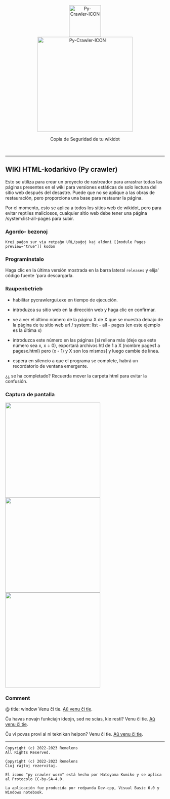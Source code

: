 <div class="center" align="center">
  <a href="#">
    <img alt="Py-Crawler-ICON" src="https://rmlsdisk.wikidot.com/local--files/file:github/Pyc" width="100px">
  </a><br/>
  <img alt="Py-Crawler-ICON" src="https://rmlsdisk.wikidot.com/local--files/file:github/pyctext.png" width="300px">
  <p>Copia de Seguridad de tu wikidot</p>
  <img alt="" src="https://img.shields.io/github/license/Remelens/WD-crawler">&nbsp;&nbsp;<img alt="" src="https://img.shields.io/github/v/release/Remelens/WD-Crawler?include_prereleases">&nbsp;&nbsp;<img alt="" src="https://img.shields.io/github/stars/Remelens/WD-crawler">
</div>

----------
## WIKI HTML-kodarkivo (Py crawler)

Esto se utiliza para crear un proyecto de rastreador para arrastrar todas las páginas presentes en el wiki para versiones estáticas de solo lectura del sitio web después del desastre. Puede que no se aplique a las obras de restauración, pero proporciona una base para restaurar la página.

Por el momento, esto se aplica a todos los sitios web de wikidot, pero para evitar reptiles maliciosos, cualquier sitio web debe tener una página /system:list-all-pages para subir.

### **Agordo- bezonoj**
```
Krei paĝon sur via retpaĝo URL/paĝoj kaj aldoni [[module Pages preview="true"]] kodon
```

### **Programinstalo**

Haga clic en la última versión mostrada en la barra lateral `releases` y elija' código fuente 'para descargarla.

### **Raupenbetrieb**
* habilitar pycrawlergui.exe en tiempo de ejecución.

* introduzca su sitio web en la dirección web y haga clic en confirmar.

* ve a ver el último número de la página X de X que se muestra debajo de la página de tu sitio web url / system: list - all - pages (en este ejemplo es la última x)

* introduzca este número en las páginas [si rellena más (deje que este número sea x, x ÷ 0), exportará archivos htl de 1 a X (nombre pages1 a pagesx.html) pero (x - 1) y X son los mismos] y luego cambie de línea.

* espera en silencio a que el programa se complete, habrá un recordatorio de ventana emergente.

¿¿ se ha completado? Recuerda mover la carpeta html para evitar la confusión.

### **Captura de pantalla**
<img alt="" src="https://s1.ax1x.com/2023/02/20/pSXVpQJ.jpg" width="300px">  
<img alt="" src="https://s1.ax1x.com/2023/02/20/pSXExWF.jpg" width="300px">  
<img alt="" src="https://s1.ax1x.com/2023/02/20/pSXEzz4.jpg" width="300px">

### **Comment**

@ title: window Venu ĉi tie. [Aŭ venu ĉi tie](https://github.com/Remelens/WD-crawler/issues).

Ĉu havas novajn funkciajn ideojn, sed ne scias, kie resti? Venu ĉi tie. [Aŭ venu ĉi tie](https://github.com/Remelens/WD-crawler/issues).

Ĉu vi povas provi al ni teknikan helpon? Venu ĉi tie. [Aŭ venu ĉi tie](https://github.com/Remelens/WD-crawler/fork).

----------

```
Copyright (c) 2022-2023 Remelens
All Rights Reserved.

Copyright (c) 2022-2023 Remelens
Ĉiuj rajtoj rezervitaj.

El icono "py crawler worm" está hecho por Hatoyama Kumiko y se aplica al Protocolo CC-by-SA-4.0.

La aplicación fue producida por redpanda Dev-cpp, Visual Basic 6.0 y Windows notebook.
```

